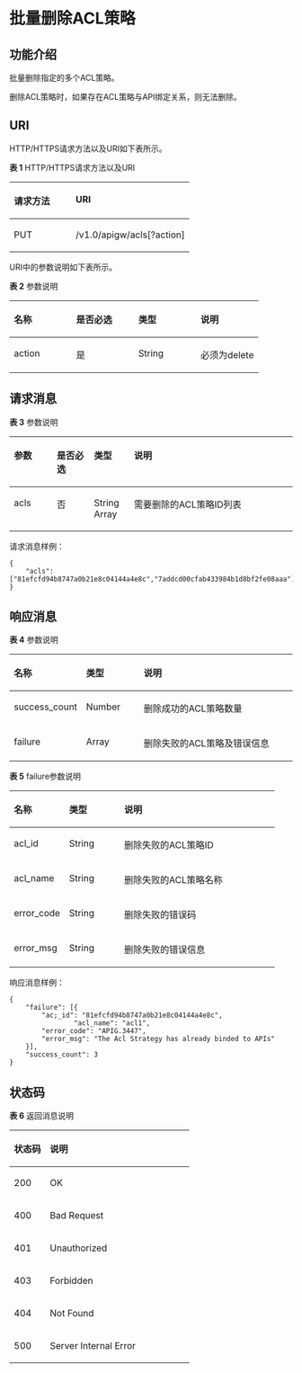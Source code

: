 # 批量删除ACL策略<a name="ZH-CN_TOPIC_0000001082135121"></a>

## 功能介绍<a name="zh-cn_topic_0149242246_section24863152"></a>

批量删除指定的多个ACL策略。

删除ACL策略时，如果存在ACL策略与API绑定关系，则无法删除。

## URI<a name="zh-cn_topic_0149242246_section22441780"></a>

HTTP/HTTPS请求方法以及URI如下表所示。

**表 1**  HTTP/HTTPS请求方法以及URI

<a name="zh-cn_topic_0149242246_table47776868"></a>
<table><thead align="left"><tr id="zh-cn_topic_0149242246_row14972112"><th class="cellrowborder" valign="top" width="34.339999999999996%" id="mcps1.2.3.1.1"><p id="zh-cn_topic_0149242246_p4781565"><a name="zh-cn_topic_0149242246_p4781565"></a><a name="zh-cn_topic_0149242246_p4781565"></a>请求方法</p>
</th>
<th class="cellrowborder" valign="top" width="65.66%" id="mcps1.2.3.1.2"><p id="zh-cn_topic_0149242246_p51762503"><a name="zh-cn_topic_0149242246_p51762503"></a><a name="zh-cn_topic_0149242246_p51762503"></a>URI</p>
</th>
</tr>
</thead>
<tbody><tr id="zh-cn_topic_0149242246_row32013205"><td class="cellrowborder" valign="top" width="34.339999999999996%" headers="mcps1.2.3.1.1 "><p id="zh-cn_topic_0149242246_p42932816"><a name="zh-cn_topic_0149242246_p42932816"></a><a name="zh-cn_topic_0149242246_p42932816"></a>PUT</p>
</td>
<td class="cellrowborder" valign="top" width="65.66%" headers="mcps1.2.3.1.2 "><p id="zh-cn_topic_0149242246_p55006047"><a name="zh-cn_topic_0149242246_p55006047"></a><a name="zh-cn_topic_0149242246_p55006047"></a>/v1.0/apigw/acls[?action]</p>
</td>
</tr>
</tbody>
</table>

URI中的参数说明如下表所示。

**表 2**  参数说明

<a name="zh-cn_topic_0149242246_table26304811"></a>
<table><thead align="left"><tr id="zh-cn_topic_0149242246_row11931990"><th class="cellrowborder" valign="top" width="25%" id="mcps1.2.5.1.1"><p id="zh-cn_topic_0149242246_p26967144"><a name="zh-cn_topic_0149242246_p26967144"></a><a name="zh-cn_topic_0149242246_p26967144"></a>名称</p>
</th>
<th class="cellrowborder" valign="top" width="25%" id="mcps1.2.5.1.2"><p id="zh-cn_topic_0149242246_p36855079"><a name="zh-cn_topic_0149242246_p36855079"></a><a name="zh-cn_topic_0149242246_p36855079"></a>是否必选</p>
</th>
<th class="cellrowborder" valign="top" width="25%" id="mcps1.2.5.1.3"><p id="zh-cn_topic_0149242246_p32471418"><a name="zh-cn_topic_0149242246_p32471418"></a><a name="zh-cn_topic_0149242246_p32471418"></a>类型</p>
</th>
<th class="cellrowborder" valign="top" width="25%" id="mcps1.2.5.1.4"><p id="zh-cn_topic_0149242246_p12939210"><a name="zh-cn_topic_0149242246_p12939210"></a><a name="zh-cn_topic_0149242246_p12939210"></a>说明</p>
</th>
</tr>
</thead>
<tbody><tr id="zh-cn_topic_0149242246_row41443070"><td class="cellrowborder" valign="top" width="25%" headers="mcps1.2.5.1.1 "><p id="zh-cn_topic_0149242246_p1445503"><a name="zh-cn_topic_0149242246_p1445503"></a><a name="zh-cn_topic_0149242246_p1445503"></a>action</p>
</td>
<td class="cellrowborder" valign="top" width="25%" headers="mcps1.2.5.1.2 "><p id="zh-cn_topic_0149242246_p49976884"><a name="zh-cn_topic_0149242246_p49976884"></a><a name="zh-cn_topic_0149242246_p49976884"></a>是</p>
</td>
<td class="cellrowborder" valign="top" width="25%" headers="mcps1.2.5.1.3 "><p id="zh-cn_topic_0149242246_p21595781"><a name="zh-cn_topic_0149242246_p21595781"></a><a name="zh-cn_topic_0149242246_p21595781"></a>String</p>
</td>
<td class="cellrowborder" valign="top" width="25%" headers="mcps1.2.5.1.4 "><p id="zh-cn_topic_0149242246_p4427868"><a name="zh-cn_topic_0149242246_p4427868"></a><a name="zh-cn_topic_0149242246_p4427868"></a>必须为delete</p>
</td>
</tr>
</tbody>
</table>

## 请求消息<a name="zh-cn_topic_0149242246_section649433"></a>

**表 3**  参数说明

<a name="zh-cn_topic_0149242246_table11428152"></a>
<table><thead align="left"><tr id="zh-cn_topic_0149242246_row63593960"><th class="cellrowborder" valign="top" width="15.15%" id="mcps1.2.5.1.1"><p id="zh-cn_topic_0149242246_p50837158"><a name="zh-cn_topic_0149242246_p50837158"></a><a name="zh-cn_topic_0149242246_p50837158"></a>参数</p>
</th>
<th class="cellrowborder" valign="top" width="13.13%" id="mcps1.2.5.1.2"><p id="zh-cn_topic_0149242246_p24169108"><a name="zh-cn_topic_0149242246_p24169108"></a><a name="zh-cn_topic_0149242246_p24169108"></a>是否必选</p>
</th>
<th class="cellrowborder" valign="top" width="14.14%" id="mcps1.2.5.1.3"><p id="zh-cn_topic_0149242246_p11540698"><a name="zh-cn_topic_0149242246_p11540698"></a><a name="zh-cn_topic_0149242246_p11540698"></a>类型</p>
</th>
<th class="cellrowborder" valign="top" width="57.58%" id="mcps1.2.5.1.4"><p id="zh-cn_topic_0149242246_p62381345"><a name="zh-cn_topic_0149242246_p62381345"></a><a name="zh-cn_topic_0149242246_p62381345"></a>说明</p>
</th>
</tr>
</thead>
<tbody><tr id="zh-cn_topic_0149242246_row19724176"><td class="cellrowborder" valign="top" width="15.15%" headers="mcps1.2.5.1.1 "><p id="zh-cn_topic_0149242246_p111152374516"><a name="zh-cn_topic_0149242246_p111152374516"></a><a name="zh-cn_topic_0149242246_p111152374516"></a>acls</p>
</td>
<td class="cellrowborder" valign="top" width="13.13%" headers="mcps1.2.5.1.2 "><p id="zh-cn_topic_0149242246_p24434185"><a name="zh-cn_topic_0149242246_p24434185"></a><a name="zh-cn_topic_0149242246_p24434185"></a>否</p>
</td>
<td class="cellrowborder" valign="top" width="14.14%" headers="mcps1.2.5.1.3 "><p id="zh-cn_topic_0149242246_p33011938"><a name="zh-cn_topic_0149242246_p33011938"></a><a name="zh-cn_topic_0149242246_p33011938"></a>String Array</p>
</td>
<td class="cellrowborder" valign="top" width="57.58%" headers="mcps1.2.5.1.4 "><p id="zh-cn_topic_0149242246_p56721283"><a name="zh-cn_topic_0149242246_p56721283"></a><a name="zh-cn_topic_0149242246_p56721283"></a>需要删除的ACL策略ID列表</p>
</td>
</tr>
</tbody>
</table>

请求消息样例：

```
{
    "acls": ["81efcfd94b8747a0b21e8c04144a4e8c","7addcd00cfab433984b1d8bf2fe08aaa"]
}
```

## 响应消息<a name="zh-cn_topic_0149242246_section52604147"></a>

**表 4**  参数说明

<a name="zh-cn_topic_0149242246_table2981672313"></a>
<table><thead align="left"><tr id="zh-cn_topic_0149242246_row898177103111"><th class="cellrowborder" valign="top" width="20.792079207920793%" id="mcps1.2.4.1.1"><p id="zh-cn_topic_0149242246_p109837183116"><a name="zh-cn_topic_0149242246_p109837183116"></a><a name="zh-cn_topic_0149242246_p109837183116"></a>名称</p>
</th>
<th class="cellrowborder" valign="top" width="20.792079207920793%" id="mcps1.2.4.1.2"><p id="zh-cn_topic_0149242246_p1098474319"><a name="zh-cn_topic_0149242246_p1098474319"></a><a name="zh-cn_topic_0149242246_p1098474319"></a>类型</p>
</th>
<th class="cellrowborder" valign="top" width="58.415841584158414%" id="mcps1.2.4.1.3"><p id="zh-cn_topic_0149242246_p1398197193117"><a name="zh-cn_topic_0149242246_p1398197193117"></a><a name="zh-cn_topic_0149242246_p1398197193117"></a>说明</p>
</th>
</tr>
</thead>
<tbody><tr id="zh-cn_topic_0149242246_row49812719314"><td class="cellrowborder" valign="top" width="20.792079207920793%" headers="mcps1.2.4.1.1 "><p id="zh-cn_topic_0149242246_p782812469154"><a name="zh-cn_topic_0149242246_p782812469154"></a><a name="zh-cn_topic_0149242246_p782812469154"></a>success_count</p>
</td>
<td class="cellrowborder" valign="top" width="20.792079207920793%" headers="mcps1.2.4.1.2 "><p id="zh-cn_topic_0149242246_p209815717318"><a name="zh-cn_topic_0149242246_p209815717318"></a><a name="zh-cn_topic_0149242246_p209815717318"></a>Number</p>
</td>
<td class="cellrowborder" valign="top" width="58.415841584158414%" headers="mcps1.2.4.1.3 "><p id="zh-cn_topic_0149242246_p8980773120"><a name="zh-cn_topic_0149242246_p8980773120"></a><a name="zh-cn_topic_0149242246_p8980773120"></a>删除成功的ACL策略数量</p>
</td>
</tr>
<tr id="zh-cn_topic_0149242246_row119827123112"><td class="cellrowborder" valign="top" width="20.792079207920793%" headers="mcps1.2.4.1.1 "><p id="zh-cn_topic_0149242246_p159814710314"><a name="zh-cn_topic_0149242246_p159814710314"></a><a name="zh-cn_topic_0149242246_p159814710314"></a>failure</p>
</td>
<td class="cellrowborder" valign="top" width="20.792079207920793%" headers="mcps1.2.4.1.2 "><p id="zh-cn_topic_0149242246_p1698871311"><a name="zh-cn_topic_0149242246_p1698871311"></a><a name="zh-cn_topic_0149242246_p1698871311"></a>Array</p>
</td>
<td class="cellrowborder" valign="top" width="58.415841584158414%" headers="mcps1.2.4.1.3 "><p id="zh-cn_topic_0149242246_p109897153112"><a name="zh-cn_topic_0149242246_p109897153112"></a><a name="zh-cn_topic_0149242246_p109897153112"></a>删除失败的ACL策略及错误信息</p>
</td>
</tr>
</tbody>
</table>

**表 5**  failure参数说明

<a name="zh-cn_topic_0149242246_table15660564193"></a>
<table><thead align="left"><tr id="zh-cn_topic_0149242246_row137265631919"><th class="cellrowborder" valign="top" width="20.792079207920793%" id="mcps1.2.4.1.1"><p id="zh-cn_topic_0149242246_p173165641915"><a name="zh-cn_topic_0149242246_p173165641915"></a><a name="zh-cn_topic_0149242246_p173165641915"></a>名称</p>
</th>
<th class="cellrowborder" valign="top" width="20.792079207920793%" id="mcps1.2.4.1.2"><p id="zh-cn_topic_0149242246_p187385616195"><a name="zh-cn_topic_0149242246_p187385616195"></a><a name="zh-cn_topic_0149242246_p187385616195"></a>类型</p>
</th>
<th class="cellrowborder" valign="top" width="58.415841584158414%" id="mcps1.2.4.1.3"><p id="zh-cn_topic_0149242246_p1876256171919"><a name="zh-cn_topic_0149242246_p1876256171919"></a><a name="zh-cn_topic_0149242246_p1876256171919"></a>说明</p>
</th>
</tr>
</thead>
<tbody><tr id="zh-cn_topic_0149242246_row57665621920"><td class="cellrowborder" valign="top" width="20.792079207920793%" headers="mcps1.2.4.1.1 "><p id="zh-cn_topic_0149242246_p477175615191"><a name="zh-cn_topic_0149242246_p477175615191"></a><a name="zh-cn_topic_0149242246_p477175615191"></a>acl_id</p>
</td>
<td class="cellrowborder" valign="top" width="20.792079207920793%" headers="mcps1.2.4.1.2 "><p id="zh-cn_topic_0149242246_p179185671915"><a name="zh-cn_topic_0149242246_p179185671915"></a><a name="zh-cn_topic_0149242246_p179185671915"></a>String</p>
</td>
<td class="cellrowborder" valign="top" width="58.415841584158414%" headers="mcps1.2.4.1.3 "><p id="zh-cn_topic_0149242246_p1379115621913"><a name="zh-cn_topic_0149242246_p1379115621913"></a><a name="zh-cn_topic_0149242246_p1379115621913"></a>删除失败的ACL策略ID</p>
</td>
</tr>
<tr id="zh-cn_topic_0149242246_row1217813206516"><td class="cellrowborder" valign="top" width="20.792079207920793%" headers="mcps1.2.4.1.1 "><p id="zh-cn_topic_0149242246_p10180620115120"><a name="zh-cn_topic_0149242246_p10180620115120"></a><a name="zh-cn_topic_0149242246_p10180620115120"></a>acl_name</p>
</td>
<td class="cellrowborder" valign="top" width="20.792079207920793%" headers="mcps1.2.4.1.2 "><p id="zh-cn_topic_0149242246_p91801620165120"><a name="zh-cn_topic_0149242246_p91801620165120"></a><a name="zh-cn_topic_0149242246_p91801620165120"></a>String</p>
</td>
<td class="cellrowborder" valign="top" width="58.415841584158414%" headers="mcps1.2.4.1.3 "><p id="zh-cn_topic_0149242246_p61801320105112"><a name="zh-cn_topic_0149242246_p61801320105112"></a><a name="zh-cn_topic_0149242246_p61801320105112"></a>删除失败的ACL策略名称</p>
</td>
</tr>
<tr id="zh-cn_topic_0149242246_row138175661920"><td class="cellrowborder" valign="top" width="20.792079207920793%" headers="mcps1.2.4.1.1 "><p id="zh-cn_topic_0149242246_p11458112915203"><a name="zh-cn_topic_0149242246_p11458112915203"></a><a name="zh-cn_topic_0149242246_p11458112915203"></a>error_code</p>
</td>
<td class="cellrowborder" valign="top" width="20.792079207920793%" headers="mcps1.2.4.1.2 "><p id="zh-cn_topic_0149242246_p38145613190"><a name="zh-cn_topic_0149242246_p38145613190"></a><a name="zh-cn_topic_0149242246_p38145613190"></a>String</p>
</td>
<td class="cellrowborder" valign="top" width="58.415841584158414%" headers="mcps1.2.4.1.3 "><p id="zh-cn_topic_0149242246_p1882175612193"><a name="zh-cn_topic_0149242246_p1882175612193"></a><a name="zh-cn_topic_0149242246_p1882175612193"></a>删除失败的错误码</p>
</td>
</tr>
<tr id="zh-cn_topic_0149242246_row18262135516207"><td class="cellrowborder" valign="top" width="20.792079207920793%" headers="mcps1.2.4.1.1 "><p id="zh-cn_topic_0149242246_p142627557208"><a name="zh-cn_topic_0149242246_p142627557208"></a><a name="zh-cn_topic_0149242246_p142627557208"></a>error_msg</p>
</td>
<td class="cellrowborder" valign="top" width="20.792079207920793%" headers="mcps1.2.4.1.2 "><p id="zh-cn_topic_0149242246_p1426220553205"><a name="zh-cn_topic_0149242246_p1426220553205"></a><a name="zh-cn_topic_0149242246_p1426220553205"></a>String</p>
</td>
<td class="cellrowborder" valign="top" width="58.415841584158414%" headers="mcps1.2.4.1.3 "><p id="zh-cn_topic_0149242246_p32621855152010"><a name="zh-cn_topic_0149242246_p32621855152010"></a><a name="zh-cn_topic_0149242246_p32621855152010"></a>删除失败的错误信息</p>
</td>
</tr>
</tbody>
</table>

响应消息样例：

```
{
	"failure": [{
		"ac;_id": "81efcfd94b8747a0b21e8c04144a4e8c",
                "acl_name": "acl1",
		"error_code": "APIG.3447",
		"error_msg": "The Acl Strategy has already binded to APIs"
	}],
	"success_count": 3
}
```

## 状态码<a name="zh-cn_topic_0149242246_section5844905"></a>

**表 6**  返回消息说明

<a name="zh-cn_topic_0149242246_table15714732"></a>
<table><thead align="left"><tr id="zh-cn_topic_0149242246_row24997277"><th class="cellrowborder" valign="top" width="20%" id="mcps1.2.3.1.1"><p id="zh-cn_topic_0149242246_p11513591"><a name="zh-cn_topic_0149242246_p11513591"></a><a name="zh-cn_topic_0149242246_p11513591"></a>状态码</p>
</th>
<th class="cellrowborder" valign="top" width="80%" id="mcps1.2.3.1.2"><p id="zh-cn_topic_0149242246_p60185706"><a name="zh-cn_topic_0149242246_p60185706"></a><a name="zh-cn_topic_0149242246_p60185706"></a>说明</p>
</th>
</tr>
</thead>
<tbody><tr id="zh-cn_topic_0149242246_row43203997"><td class="cellrowborder" valign="top" width="20%" headers="mcps1.2.3.1.1 "><p id="zh-cn_topic_0149242246_p9862840"><a name="zh-cn_topic_0149242246_p9862840"></a><a name="zh-cn_topic_0149242246_p9862840"></a>200</p>
</td>
<td class="cellrowborder" valign="top" width="80%" headers="mcps1.2.3.1.2 "><p id="zh-cn_topic_0149242246_p73578115452"><a name="zh-cn_topic_0149242246_p73578115452"></a><a name="zh-cn_topic_0149242246_p73578115452"></a>OK</p>
</td>
</tr>
<tr id="zh-cn_topic_0149242246_row9362312"><td class="cellrowborder" valign="top" width="20%" headers="mcps1.2.3.1.1 "><p id="zh-cn_topic_0149242246_p20149775"><a name="zh-cn_topic_0149242246_p20149775"></a><a name="zh-cn_topic_0149242246_p20149775"></a>400</p>
</td>
<td class="cellrowborder" valign="top" width="80%" headers="mcps1.2.3.1.2 "><p id="zh-cn_topic_0149242246_p21519099"><a name="zh-cn_topic_0149242246_p21519099"></a><a name="zh-cn_topic_0149242246_p21519099"></a>Bad Request</p>
</td>
</tr>
<tr id="zh-cn_topic_0149242246_row59454171"><td class="cellrowborder" valign="top" width="20%" headers="mcps1.2.3.1.1 "><p id="zh-cn_topic_0149242246_p51058521"><a name="zh-cn_topic_0149242246_p51058521"></a><a name="zh-cn_topic_0149242246_p51058521"></a>401</p>
</td>
<td class="cellrowborder" valign="top" width="80%" headers="mcps1.2.3.1.2 "><p id="zh-cn_topic_0149242246_p9203142078"><a name="zh-cn_topic_0149242246_p9203142078"></a><a name="zh-cn_topic_0149242246_p9203142078"></a>Unauthorized</p>
</td>
</tr>
<tr id="zh-cn_topic_0149242246_row43351211"><td class="cellrowborder" valign="top" width="20%" headers="mcps1.2.3.1.1 "><p id="zh-cn_topic_0149242246_p21787193"><a name="zh-cn_topic_0149242246_p21787193"></a><a name="zh-cn_topic_0149242246_p21787193"></a>403</p>
</td>
<td class="cellrowborder" valign="top" width="80%" headers="mcps1.2.3.1.2 "><p id="zh-cn_topic_0149242246_p13949586"><a name="zh-cn_topic_0149242246_p13949586"></a><a name="zh-cn_topic_0149242246_p13949586"></a>Forbidden</p>
</td>
</tr>
<tr id="zh-cn_topic_0149242246_row45172181"><td class="cellrowborder" valign="top" width="20%" headers="mcps1.2.3.1.1 "><p id="zh-cn_topic_0149242246_p35068062"><a name="zh-cn_topic_0149242246_p35068062"></a><a name="zh-cn_topic_0149242246_p35068062"></a>404</p>
</td>
<td class="cellrowborder" valign="top" width="80%" headers="mcps1.2.3.1.2 "><p id="zh-cn_topic_0149242246_p21940743"><a name="zh-cn_topic_0149242246_p21940743"></a><a name="zh-cn_topic_0149242246_p21940743"></a>Not Found</p>
</td>
</tr>
<tr id="zh-cn_topic_0149242246_row63248959"><td class="cellrowborder" valign="top" width="20%" headers="mcps1.2.3.1.1 "><p id="zh-cn_topic_0149242246_p22892027"><a name="zh-cn_topic_0149242246_p22892027"></a><a name="zh-cn_topic_0149242246_p22892027"></a>500</p>
</td>
<td class="cellrowborder" valign="top" width="80%" headers="mcps1.2.3.1.2 "><p id="zh-cn_topic_0149242246_p14947689"><a name="zh-cn_topic_0149242246_p14947689"></a><a name="zh-cn_topic_0149242246_p14947689"></a>Server Internal Error</p>
</td>
</tr>
</tbody>
</table>

<a name="zh-cn_topic_0149242246_table60212917"></a>
<table><thead align="left"></thead>
<tbody></tbody>
</table>

